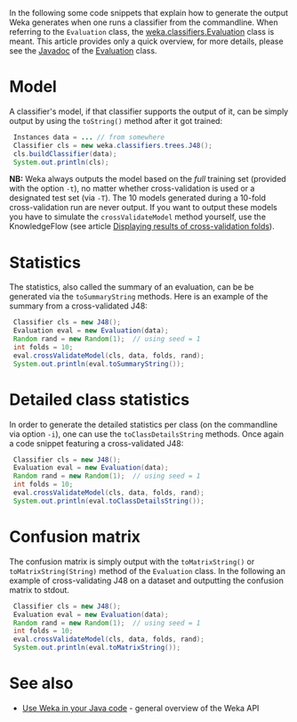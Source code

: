 

In the following some code snippets that explain how to generate the output Weka generates when one runs a classifier from the commandline. When referring to the `Evaluation` class, the [weka.classifiers.Evaluation](https://weka.sourceforge.io/doc.stable-3-8/weka/classifiers/Evaluation.html) class is meant. This article provides only a quick overview, for more details, please see the [Javadoc](https://weka.sourceforge.io/doc.stable-3-8/) of the [Evaluation](https://weka.sourceforge.io/doc.stable-3-8/weka/classifiers/Evaluation.html) class.

# Model
A classifier's model, if that classifier supports the output of it, can be simply output by using the `toString()` method after it got trained:

```java
 Instances data = ... // from somewhere
 Classifier cls = new weka.classifiers.trees.J48();
 cls.buildClassifier(data);
 System.out.println(cls);
```
**NB:** Weka always outputs the model based on the *full* training set (provided with the option `-t`), no matter whether cross-validation is used or a designated test set (via `-T`). The 10 models generated during a 10-fold cross-validation run are never output. If you want to output these models you have to simulate the `crossValidateModel` method yourself, use the KnowledgeFlow (see article [Displaying results of cross-validation folds](visualization/displaying_results_of_cross_validation_folds.md)).

# Statistics
The statistics, also called the summary of an evaluation, can be be generated via the `toSummaryString` methods. Here is an example of the summary from a cross-validated J48:

```java
 Classifier cls = new J48();
 Evaluation eval = new Evaluation(data);
 Random rand = new Random(1);  // using seed = 1
 int folds = 10;
 eval.crossValidateModel(cls, data, folds, rand);
 System.out.println(eval.toSummaryString());
```

# Detailed class statistics
In order to generate the detailed statistics per class (on the commandline via option `-i`), one can use the `toClassDetailsString` methods. Once again a code snippet featuring a cross-validated J48:

```java
 Classifier cls = new J48();
 Evaluation eval = new Evaluation(data);
 Random rand = new Random(1);  // using seed = 1
 int folds = 10;
 eval.crossValidateModel(cls, data, folds, rand);
 System.out.println(eval.toClassDetailsString());
```

# Confusion matrix
The confusion matrix is simply output with the `toMatrixString()` or `toMatrixString(String)` method of the `Evaluation` class. In the following an example of cross-validating J48 on a dataset and outputting the confusion matrix to stdout.
```java
 Classifier cls = new J48();
 Evaluation eval = new Evaluation(data);
 Random rand = new Random(1);  // using seed = 1
 int folds = 10;
 eval.crossValidateModel(cls, data, folds, rand);
 System.out.println(eval.toMatrixString());
```

# See also
* [Use Weka in your Java code](use_weka_in_your_java_code.md) - general overview of the Weka API
